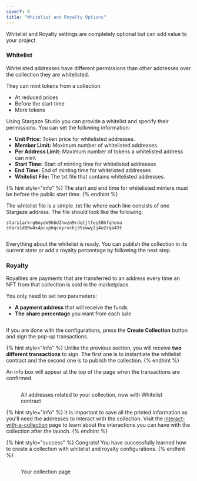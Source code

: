 ```yaml
---
coverY: 0
title: "Whitelist and Royalty Options"
---
```


Whitelist and Royalty settings are completely optional but can add value to your project

### Whitelist

Whitelisted addresses have different permissions than other addresses over the collection they are whitelisted.

They can mint tokens from a collection

* At reduced prices
* Before the start time
* More tokens

Using Stargaze Studio you can provide a whitelist and specify their permissions. You can set the following information:

* **Unit Price:** Token price for whitelisted addresses.
* **Member Limit:** Maximum number of whitelisted addresses.
* **Per Address Limit:** Maximum number of tokens a whitelisted address can mint
* **Start Time:** Start of minting time for whitelisted addresses
* **End Time:** End of minting time for whitelisted addresses
* **Whitelist File:** The txt file that contains whitelisted addresses.

{% hint style="info" %}
The start and end time for whitelisted minters must be before the public start time.
{% endhint %}

The whitelist file is a simple .txt file where each line consists of one Stargaze address. The file should look like the following:

```
stars1arkrg6nydm9k6d2hwzn9rdqtjtfes58hfqhena
stars1d90w4s4pcup6qceyrvckj35zwwy2j4u2rqa43t
```

<figure><img src="/assets/image (3).png" alt=""><figcaption></figcaption></figure>

Everything about the whitelist is ready. You can publish the collection in its current state or add a royalty percentage by following the next step.

### Royalty

Royalties are payments that are transferred to an address every time an NFT from that collection is sold in the marketplace.

You only need to set two parameters:

* **A payment address** that will receive the funds
* **The** **share percentage** you want from each sale

<figure><img src="/assets/image (6).png" alt=""><figcaption></figcaption></figure>

If you are done with the configurations, press the **Create Collection** button and sign the pop-up transactions.

{% hint style="info" %}
Unlike the previous section, you will receive **two different transactions** to sign. The first one is to instantiate the whitelist contract and the second one is to publish the collection.
{% endhint %}

An info box will appear at the top of the page when the transactions are confirmed.

<figure><img src="/assets/image (1).png" alt=""><figcaption><p>All addresses related to your collection, now with Whitelist contract</p></figcaption></figure>

{% hint style="info" %}
It is important to save all the printed information as you'll need the addresses to interact with the collection. Visit the [interact-with-a-collection](../interact-with-a-collection/ "mention") page to learn about the interactions you can have with the collection after the launch.
{% endhint %}

{% hint style="success" %}
Congrats! You have successfully learned how to create a collection with whitelist and royalty configurations.
{% endhint %}

<figure><img src="/assets/image (13).png" alt=""><figcaption><p>Your collection page</p></figcaption></figure>
